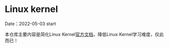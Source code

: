# Linux kernel
Date：2022-05-03 start

本仓库主要内容是简化Linux Kernel[官方文档](https://www.kernel.org/doc/html/latest/)，降低Linux Kernel学习难度，仅此而已！
